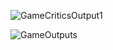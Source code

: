 ![GameCriticsOutput1](https://user-images.githubusercontent.com/73002131/150521623-822bf98d-5cd0-4a98-acb6-e897a7adf470.jpeg)

![GameOutputs](https://user-images.githubusercontent.com/73002131/150521740-75ce22c7-98f9-4fbc-aedb-5df55e180292.jpeg)
